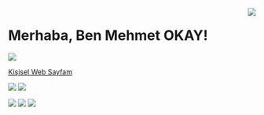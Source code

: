 <img align='right' src="https://github-readme-stats.vercel.app/api?username=mehmetokay&show_icons=true">

# Merhaba, Ben Mehmet OKAY! 
![](https://mehmetokay.com/assets/images/myavatar-122x122.png)

<a href="https://mehmetokay.com/">Kişisel Web Sayfam</a>


[![](https://img.shields.io/twitter/follow/mehmet_okay?style=social)](https://www.twitter.com/mehmet_okay)
[![](https://img.shields.io/github/followers/cobanov?style=social)](https://www.github.com/mehmetokay)



[![](https://img.shields.io/badge/twitter-%231DA1F2.svg?&style=for-the-badge&logo=twitter&logoColor=white)](https://www.twitter.com/mehmet_okay)
[![](https://img.shields.io/badge/linkedin-%230077B5.svg?&style=for-the-badge&logo=linkedin&logoColor=white)](https://www.linkedin.com/in/developer-mehmet-okay)
[![](https://img.shields.io/badge/instagram-%23E4405F.svg?&style=for-the-badge&logo=instagram&logoColor=white)](https://instagram.com/lake__of_tears)



